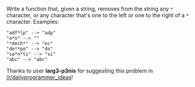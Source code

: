 

Write a function that, given a string, removes from the string any `*` character, or any character that's one to the left or one to the right of a `*` character. Examples:

`"adf*lp" --> "adp"`  
`"a*o" --> ""`  
`"*dech*" --> "ec"`  
`"de**po" --> "do"`  
`"sa*n*ti" --> "si"`  
`"abc" --> "abc"`

Thanks to user **larg3-p3nis** for suggesting this problem in [/r/dailyprogrammer\_ideas](/r/dailyprogrammer_ideas)!


